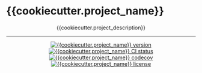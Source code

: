 # {{cookiecutter.project_name}}

<p align="center">{{cookiecutter.project_description}}</p>

---

<p align="center">
    <a href="https://img.shields.io/github/v/release/{{cookiecutter.author_github_handle}}/{{cookiecutter.project_name}}">
        <img src="https://img.shields.io/github/v/release/{{cookiecutter.author_github_handle}}/{{cookiecutter.project_name}}" alt="{{cookiecutter.project_name}} version">
    </a>
    <a href="https://github.com/{{cookiecutter.author_github_handle}}/{{cookiecutter.project_name}}/actions/workflows/{{cookiecutter.branch_name}}.yml">
        <img src="https://github.com/{{cookiecutter.author_github_handle}}/{{cookiecutter.project_name}}/actions/workflows/{{cookiecutter.branch_name}}.yml/badge.svg" alt="{{cookiecutter.project_name}} CI status">
    </a>
    <a href="https://codecov.io/gh/{{cookiecutter.author_github_handle}}/{{cookiecutter.project_name}}">
        <img src="https://codecov.io/gh/{{cookiecutter.author_github_handle}}/{{cookiecutter.project_name}}/branch/{{cookiecutter.branch_name}}/graph/badge.svg" alt="{{cookiecutter.project_name}} codecov">
    </a>
    <a href="https://img.shields.io/github/license/{{cookiecutter.author_github_handle}}/{{cookiecutter.project_name}}">
        <img src="https://img.shields.io/github/license/{{cookiecutter.author_github_handle}}/{{cookiecutter.project_name}}" alt="{{cookiecutter.project_name}} license">
    </a>
</p>
